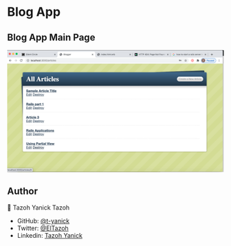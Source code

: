 # Blog App

## Blog App Main Page
![screenshot 1](./graphics/screenshot-1.png)


## Author

👤 Tazoh Yanick Tazoh

- GitHub: [@t-yanick](https://github.com/t-yanick)
- Twitter: [@ElTazoh](https://twitter.com/ElTazoh)
- Linkedin: [Tazoh Yanick](https://linkedin.com/in/tazoh-yanick-5a978764)
